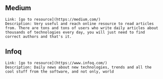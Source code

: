 ## Medium
	Link: [go to resource](https://medium.com/)
	Description: Very useful and reach online resource to read articles from. There are tons and tons of users who write daily articles about thousands of technologies every day, you will just need to find correct authors and that's it.

## Infoq
	Link: [go to resource](https://www.infoq.com/)
	Description: Daily news about new technologies, trends and all the cool stuff from the software, and not only, world
